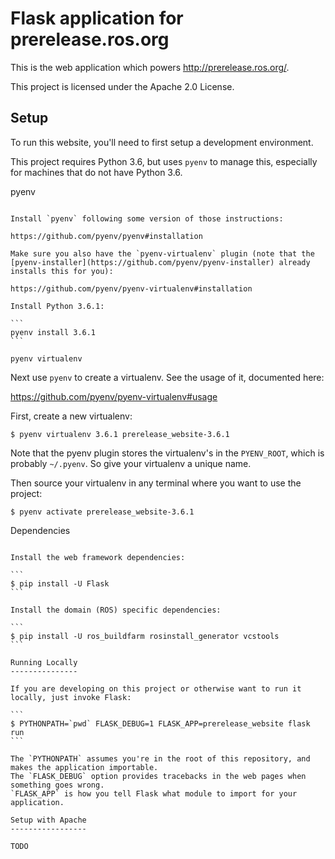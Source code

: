 Flask application for prerelease.ros.org
========================================

This is the web application which powers http://prerelease.ros.org/.

This project is licensed under the Apache 2.0 License.

Setup
-----

To run this website, you'll need to first setup a development environment.

This project requires Python 3.6, but uses `pyenv` to manage this, especially for machines that do not have Python 3.6.

pyenv
~~~~~

Install `pyenv` following some version of those instructions:

https://github.com/pyenv/pyenv#installation

Make sure you also have the `pyenv-virtualenv` plugin (note that the [pyenv-installer](https://github.com/pyenv/pyenv-installer) already installs this for you):

https://github.com/pyenv/pyenv-virtualenv#installation

Install Python 3.6.1:

```
pyenv install 3.6.1
```

pyenv virtualenv
~~~~~~~~~~~~~~~~

Next use `pyenv` to create a virtualenv.
See the usage of it, documented here:

https://github.com/pyenv/pyenv-virtualenv#usage

First, create a new virtualenv:

```
$ pyenv virtualenv 3.6.1 prerelease_website-3.6.1
```

Note that the pyenv plugin stores the virtualenv's in the `PYENV_ROOT`, which is probably `~/.pyenv`.
So give your virtualenv a unique name.

Then source your virtualenv in any terminal where you want to use the project:

```
$ pyenv activate prerelease_website-3.6.1
```

Dependencies
~~~~~~~~~~~~

Install the web framework dependencies:

```
$ pip install -U Flask
```

Install the domain (ROS) specific dependencies:

```
$ pip install -U ros_buildfarm rosinstall_generator vcstools
```

Running Locally
---------------

If you are developing on this project or otherwise want to run it locally, just invoke Flask:

```
$ PYTHONPATH=`pwd` FLASK_DEBUG=1 FLASK_APP=prerelease_website flask run
```

The `PYTHONPATH` assumes you're in the root of this repository, and makes the application importable.
The `FLASK_DEBUG` option provides tracebacks in the web pages when something goes wrong.
`FLASK_APP` is how you tell Flask what module to import for your application.

Setup with Apache
-----------------

TODO
